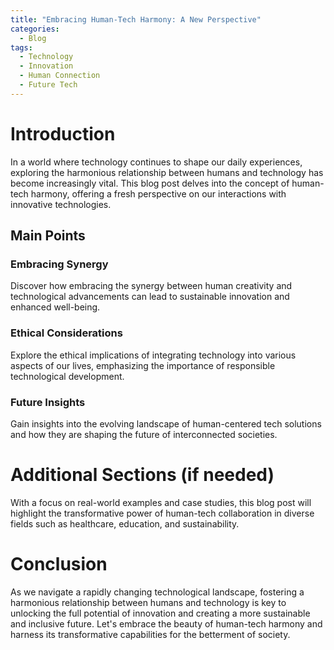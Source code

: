 ```yaml
---
title: "Embracing Human-Tech Harmony: A New Perspective"
categories:
  - Blog
tags:
  - Technology
  - Innovation
  - Human Connection
  - Future Tech
---
```


# Introduction
In a world where technology continues to shape our daily experiences, exploring the harmonious relationship between humans and technology has become increasingly vital. This blog post delves into the concept of human-tech harmony, offering a fresh perspective on our interactions with innovative technologies.

## Main Points
### Embracing Synergy
Discover how embracing the synergy between human creativity and technological advancements can lead to sustainable innovation and enhanced well-being.

### Ethical Considerations
Explore the ethical implications of integrating technology into various aspects of our lives, emphasizing the importance of responsible technological development.

### Future Insights
Gain insights into the evolving landscape of human-centered tech solutions and how they are shaping the future of interconnected societies.

# Additional Sections (if needed)
With a focus on real-world examples and case studies, this blog post will highlight the transformative power of human-tech collaboration in diverse fields such as healthcare, education, and sustainability.

# Conclusion
As we navigate a rapidly changing technological landscape, fostering a harmonious relationship between humans and technology is key to unlocking the full potential of innovation and creating a more sustainable and inclusive future. Let's embrace the beauty of human-tech harmony and harness its transformative capabilities for the betterment of society.